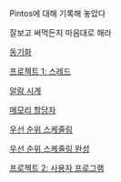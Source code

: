 Pintos에 대해 기록해 놓았다

잘보고 써먹든지 마음대로 해라

[동기화](learn/09_1/TIL_0904+.md)

[프로젝트 1: 스레드](learn/09_1/TIL_0905.md)

[알람 시계](learn/09_1/TIL_0905.md#알람-시계-alarm-clock)

[메모리 할당자](learn/09_1/TIL_0905+.md)

[우선 순위 스케줄링](learn/09_1/TIL_0905+++.md)

[우선 순위 스케줄링 완성](learn/09_1/TIL_0908.md)

[프로젝트 2: 사용자 프로그램](learn/09_1/TIL_0911.md)